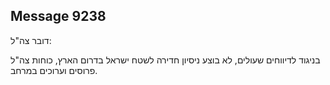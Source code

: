 ## Message 9238

דובר צה"ל:

בניגוד לדיווחים שעולים, לא בוצע ניסיון חדירה לשטח ישראל בדרום הארץ, כוחות צה"ל פרוסים וערוכים במרחב.

